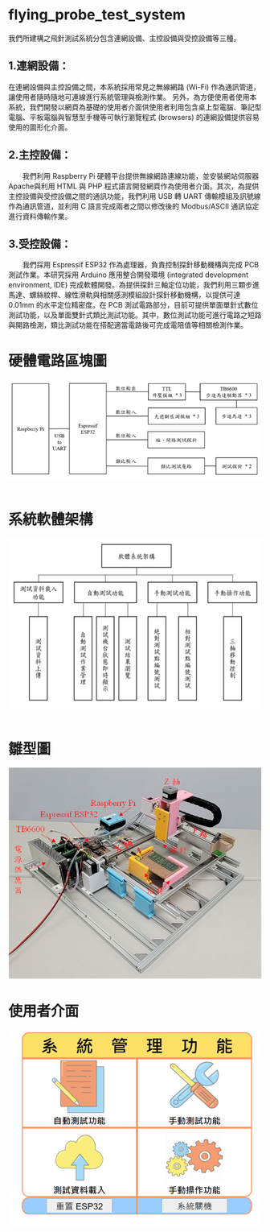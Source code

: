 # flying_probe_test_system
我們所建構之飛針測試系統分包含連網設備、主控設備與受控設備等三種。

## 1.連網設備：<br>
	
 在連網設備與主控設備之間，本系統採用常見之無線網路 (Wi-Fi) 作為通訊管道，讓使用者隨時隨地可連線進行系統管理與檢測作業。
 另外，為方便使用者使用本系統，我們開發以網頁為基礎的使用者介面供使用者利用包含桌上型電腦、筆記型電腦、平板電腦與智慧型手機等可執行瀏覽程式 (browsers) 的連網設備提供容易使用的圖形化介面。

## 2.主控設備：<br>
　　我們利用 Raspberry Pi 硬體平台提供無線網路連線功能，並安裝網站伺服器 Apache與利用 HTML 與 PHP 程式語言開發網頁作為使用者介面。其次，為提供主控設備與受控設備之間的通訊功能，我們利用 USB 轉 UART 傳輸模組及訊號線作為通訊管道，並利用 C 語言完成兩者之間以修改後的 Modbus/ASCII 通訊協定進行資料傳輸作業。

## 3.受控設備：<BR>
　　我們採用 Espressif ESP32 作為處理器，負責控制探針移動機構與完成 PCB 測試作業。本研究採用 Arduino 應用整合開發環境 (integrated development environment, IDE) 完成軟體開發。為提供探針三軸定位功能，我們利用三顆步進馬達、螺絲紋桿、線性滑軌與相關感測模組設計探針移動機構，以提供可達 0.01mm 的水平定位精密度。在 PCB 測試電路部分，目前可提供單面單針式數位測試功能，以及單面雙針式類比測試功能。其中，數位測試功能可進行電路之短路與開路檢測，類比測試功能在搭配適當電路後可完成電阻值等相關檢測作業。

# 硬體電路區塊圖
<div align=center><img src ="https://github.com/alex0613230/flying_probe_test_system/blob/main/pic/circuit.png"/></div>
<br>

# 系統軟體架構
<div align=center><img src ="https://github.com/alex0613230/flying_probe_test_system/blob/main/pic/sys.png"/></div>
<br>

# 雛型圖
<div align=center><img src ="https://github.com/alex0613230/flying_probe_test_system/blob/main/pic/prototype.png"/></div>

# 使用者介面
<div align=center><img src ="https://github.com/alex0613230/flying_probe_test_system/blob/main/pic/index.png"/></div>
